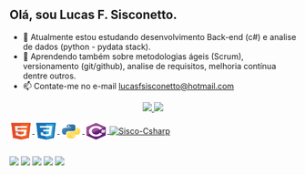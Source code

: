 ## Olá, sou Lucas F. Sisconetto.


- 🌱 Atualmente estou estudando desenvolvimento Back-end (c#) e analise de dados (python - pydata stack).
- 🌱 Aprendendo também sobre metodologias ágeis (Scrum), versionamento (git/github), analise de requisitos, melhoria contínua dentre outros.
- 📫 Contate-me no e-mail lucasfsisconetto@hotmail.com

<div align="center">
  <a href="https://github.com/Sisconetto">
  <img height="140em" src="https://github-readme-stats.vercel.app/api?username=sisconetto&show_icons=false&theme=dark&include_all_commits=true&count_private=true"/>
  <img height="140em" src="https://github-readme-stats.vercel.app/api/top-langs/?username=sisconetto&layout=compact&langs_count=7&theme=dark"/>
</div>
<div style="display: inline_block"><br>
  <img align="center" alt="Sisco-HTML" height="30" width="40" src="https://raw.githubusercontent.com/devicons/devicon/master/icons/html5/html5-original.svg">
  <img align="center" alt="Sisco-CSS" height="30" width="40" src="https://raw.githubusercontent.com/devicons/devicon/master/icons/css3/css3-original.svg">
  <img align="center" alt="Sisco-Python" height="30" width="40" src="https://raw.githubusercontent.com/devicons/devicon/master/icons/python/python-original.svg">
  <img align="center" alt="Sisco-Csharp" height="30" width="40" src="https://raw.githubusercontent.com/devicons/devicon/master/icons/csharp/csharp-original.svg">
  <img align="center" alt="Sisco-Csharp" height="30" width="40" src="https://img.shields.io/badge/SQLite-07405E?style=for-the-badge&logo=sqlite&logoColor=white"> 
</div>
  
  ##
 
<div> 
  <a href="https://www.instagram.com/lucasfsisconetto" target="_blank"><img src="https://img.shields.io/badge/-Instagram-%23E4405F?style=for-the-badge&logo=instagram&logoColor=white" target="_blank"></a>
  <a href = "mailto:lucasfsisconetto@hotmail.com"><img src="https://img.shields.io/badge/Microsoft_Outlook-0078D4?style=for-the-badge&logo=microsoft-outlook&logoColor=white"></a>
  <a href="https://www.linkedin.com/in/lucasfsisconetto" target="_blank"><img src="https://img.shields.io/badge/-LinkedIn-%230077B5?style=for-the-badge&logo=linkedin&logoColor=white" target="_blank"></a>
  <a href="https://api.whatsapp.com/send/?phone=%2B55034999901134&text&app_absent=0" target="_blank"><img src="https://img.shields.io/badge/WhatsApp-25D366?style=for-the-badge&logo=whatsapp&logoColor=white" target="_blank"></a> 
  <a href="https://t.me/LucasFSI" target="_blank"><img src="https://img.shields.io/badge/Telegram-2CA5E0?style=for-the-badge&logo=telegram&logoColor=white"></a>
    
</div>

